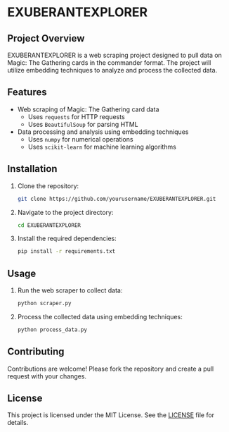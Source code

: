 # EXUBERANTEXPLORER

## Project Overview

EXUBERANTEXPLORER is a web scraping project designed to pull data on Magic: The Gathering cards in the commander format. The project will utilize embedding techniques to analyze and process the collected data.

## Features

- Web scraping of Magic: The Gathering card data
    - Uses `requests` for HTTP requests
    - Uses `BeautifulSoup` for parsing HTML
- Data processing and analysis using embedding techniques
    - Uses `numpy` for numerical operations
    - Uses `scikit-learn` for machine learning algorithms

## Installation

1. Clone the repository:
    ```bash
    git clone https://github.com/yourusername/EXUBERANTEXPLORER.git
    ```
2. Navigate to the project directory:
    ```bash
    cd EXUBERANTEXPLORER
    ```
3. Install the required dependencies:
    ```bash
    pip install -r requirements.txt
    ```

## Usage

1. Run the web scraper to collect data:
    ```bash
    python scraper.py
    ```
2. Process the collected data using embedding techniques:
    ```bash
    python process_data.py
    ```

## Contributing

Contributions are welcome! Please fork the repository and create a pull request with your changes.

## License

This project is licensed under the MIT License. See the [LICENSE](LICENSE) file for details.